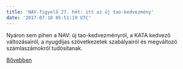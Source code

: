 ```yaml
---
title: 'NAV-figyelő 27. hét: itt az új tao-kedvezmény'
date: '2017-07-10 05:51:19 UTC'
---
```


Nyáron sem pihen a NAV: új tao-kedvezményról, a KATA kedvező változásairól, a nyugdíjas szövetkezetek szabályairól és megváltozó számlaszámokról tudósítanak.



[Bővebben](http://ift.tt/2t3IDkz)
